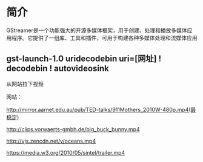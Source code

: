 # 简介
GStreamer是一个功能强大的开源多媒体框架，用于创建、处理和播放多媒体应用程序。它提供了一组库、工具和插件，可用于构建各种多媒体处理和流媒体应用

gst-launch-1.0 uridecodebin uri=[网址] ! decodebin ! autovideosink
------------------------------------------------------------------
从网站拉下视频

网站：

http://mirror.aarnet.edu.au/pub/TED-talks/911Mothers_2010W-480p.mp4(最稳定)

http://clips.vorwaerts-gmbh.de/big_buck_bunny.mp4

http://vjs.zencdn.net/v/oceans.mp4

https://media.w3.org/2010/05/sintel/trailer.mp4
